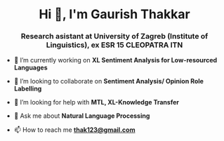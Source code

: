 <h1 align="center">Hi 👋, I'm Gaurish Thakkar</h1>
<h3 align="center">Research asistant at University of Zagreb (Institute of Linguistics), ex ESR 15 CLEOPATRA ITN </h3>

- 🔭 I’m currently working on **XL Sentiment Analysis for Low-resourced Languages**

- 👯 I’m looking to collaborate on **Sentiment Analysis/ Opinion Role Labelling**

- 🤝 I’m looking for help with **MTL, XL-Knowledge Transfer**

- 💬 Ask me about **Natural Language Processing**

- 📫 How to reach me **thak123@gmail.com**

